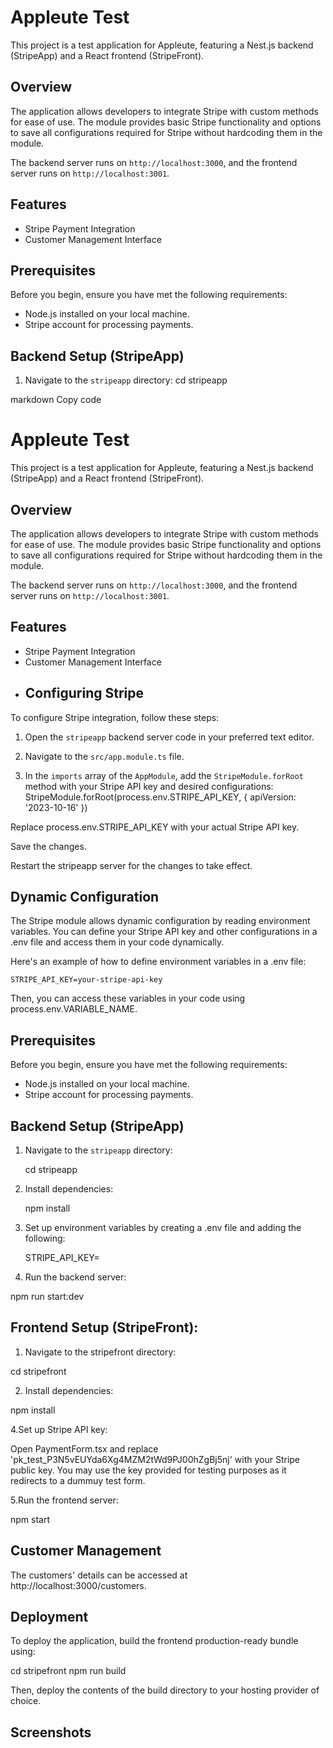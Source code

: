 # Appleute Test

This project is a test application for Appleute, featuring a Nest.js backend (StripeApp) and a React frontend (StripeFront).

## Overview

The application allows developers to integrate Stripe with custom methods for ease of use. The module provides basic Stripe functionality and options to save all configurations required for Stripe without hardcoding them in the module.

The backend server runs on `http://localhost:3000`, and the frontend server runs on `http://localhost:3001`.

## Features

- Stripe Payment Integration
- Customer Management Interface

## Prerequisites

Before you begin, ensure you have met the following requirements:

- Node.js installed on your local machine.
- Stripe account for processing payments.

## Backend Setup (StripeApp)

1. Navigate to the `stripeapp` directory:
   cd stripeapp
   
markdown
Copy code
# Appleute Test

This project is a test application for Appleute, featuring a Nest.js backend (StripeApp) and a React frontend (StripeFront).

## Overview

The application allows developers to integrate Stripe with custom methods for ease of use. The module provides basic Stripe functionality and options to save all configurations required for Stripe without hardcoding them in the module.

The backend server runs on `http://localhost:3000`, and the frontend server runs on `http://localhost:3001`.

## Features

- Stripe Payment Integration
- Customer Management Interface
- ## Configuring Stripe

To configure Stripe integration, follow these steps:

1. Open the `stripeapp` backend server code in your preferred text editor.

2. Navigate to the `src/app.module.ts` file.

3. In the `imports` array of the `AppModule`, add the `StripeModule.forRoot` method with your Stripe API key and desired configurations: 
  StripeModule.forRoot(process.env.STRIPE_API_KEY, { apiVersion: '2023-10-16' })

  Replace process.env.STRIPE_API_KEY with your actual Stripe API key.
  
  Save the changes.
  
  Restart the stripeapp server for the changes to take effect.
  
## Dynamic Configuration
The Stripe module allows dynamic configuration by reading environment variables. You can define your Stripe API key and other configurations in a .env file and access them in your code dynamically.

Here's an example of how to define environment variables in a .env file:

    STRIPE_API_KEY=your-stripe-api-key

Then, you can access these variables in your code using process.env.VARIABLE_NAME.

## Prerequisites

Before you begin, ensure you have met the following requirements:

- Node.js installed on your local machine.
- Stripe account for processing payments.

## Backend Setup (StripeApp)

1. Navigate to the `stripeapp` directory:

   cd stripeapp
   
3. Install dependencies:

    npm install
   
4. Set up environment variables by creating a .env file and adding the following:

    STRIPE_API_KEY=<your-stripe-api-key>

5. Run the backend server:

npm run start:dev


## Frontend Setup (StripeFront):

1. Navigate to the stripefront directory:

cd stripefront

2. Install dependencies:

npm install

4.Set up Stripe API key:

Open PaymentForm.tsx and replace 'pk_test_P3N5vEUYda6Xg4MZM2tWd9PJ00hZgBj5nj' with your Stripe public key. You may use the key provided for testing purposes as it redirects to a dummuy test form.

5.Run the frontend server:

npm start


## Customer Management
The customers' details can be accessed at http://localhost:3000/customers.

## Deployment
To deploy the application, build the frontend production-ready bundle using:


cd stripefront
npm run build


Then, deploy the contents of the build directory to your hosting provider of choice.


## Screenshots


